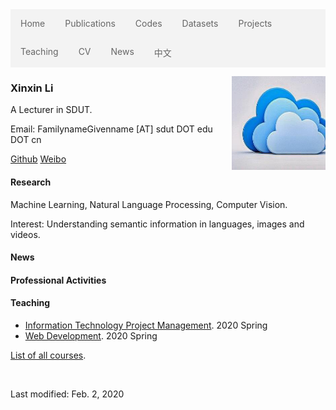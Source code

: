 <script> document.title='Xinxin Li'; </script>
<ul style="list-style-type: none;
  margin: 0;
  padding: 0;
  overflow: hidden;
  border: 0px solid #e7e7e7;
  background-color: #f3f3f3;">
  <li style="float: left;"><a style="display: block;
  color: #666;
  text-align: center;
  padding: 14px 16px;
  text-decoration: none;" href="./">Home</a></li>
  <li style="float: left;"><a style="display: block;
  color: #666;
  text-align: center;
  padding: 14px 16px;
  text-decoration: none;" href="publications.html">Publications</a></li>
  <li style="float: left;"><a style="display: block;
  color: #666;
  text-align: center;
  padding: 14px 16px;
  text-decoration: none;" href="codes.html">Codes</a></li>
  <li style="float: left;"><a style="display: block;
  color: #666;
  text-align: center;
  padding: 14px 16px;
  text-decoration: none;" href="datasets.html">Datasets</a></li>
  <li style="float: left;"><a style="display: block;
  color: #666;
  text-align: center;
  padding: 14px 16px;
  text-decoration: none;" href="projects.html">Projects</a></li>
  <li style="float: left;"><a style="display: block;
  color: #666;
  text-align: center;
  padding: 14px 16px;
  text-decoration: none;" href="courses.html">Teaching</a></li>
  <li style="float: left;"><a style="display: block;
  color: #666;
  text-align: center;
  padding: 14px 16px;
  text-decoration: none;" href="cv.html">CV</a></li> 
  <li style="float: left;"><a style="display: block;
  color: #666;
  text-align: center;
  padding: 14px 16px;
  text-decoration: none;" href="news.html">News</a></li>
  <li style="float: left;"><a style="display: block;
  color: #666;
  text-align: center;
  padding: 14px 16px;
  text-decoration: none;" href="index-cn.html">中文</a></li>
</ul>

<a href="1.jpg"><img src="images/1.jpg" style="margin-top:0px" align="right"
 width="150" height="150" alt="" border="0"></a>

### Xinxin Li

A Lecturer in SDUT.

Email: FamilynameGivenname [AT] sdut DOT edu DOT cn

[Github](https:/github.com/xxli)  [Weibo](https://weibo.com/lixxin2)



#### Research

Machine Learning, Natural Language Processing, Computer Vision.

Interest: Understanding semantic information in languages, images and videos.

#### News

#### Professional Activities



#### Teaching

* [Information Technology Project Management](courses/2020Spring-InformationTechnologyProjectManagement.html). 2020 Spring
* [Web Development](courses/2020Spring-WebDevelopment.html). 2020 Spring

[List of all courses](courses.md).



<br>

Last modified: Feb. 2, 2020

  


